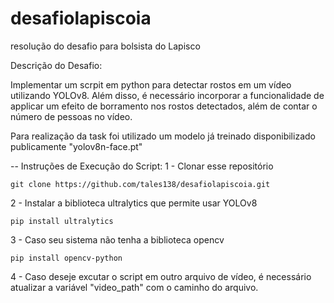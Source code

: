 # desafiolapiscoia
resolução do desafio para bolsista do Lapisco

Descrição do Desafio:

Implementar um scrpit em python para detectar rostos em um vídeo utilizando YOLOv8.
Além disso, é necessário incorporar a funcionalidade de applicar um efeito de borramento nos rostos detectados, além de contar o número de pessoas no vídeo.

Para realização da task foi utilizado um modelo já treinado disponibilizado publicamente "yolov8n-face.pt"

-- Instruções de Execução do Script:
1 - Clonar esse repositório

    git clone https://github.com/tales138/desafiolapiscoia.git

2 - Instalar a biblioteca ultralytics que permite usar YOLOv8

    pip install ultralytics
    
3 - Caso seu sistema não tenha a biblioteca opencv

    pip install opencv-python

4 - Caso deseje excutar o script em outro arquivo de vídeo, é necessário atualizar a variável "video_path" com o caminho do arquivo.
